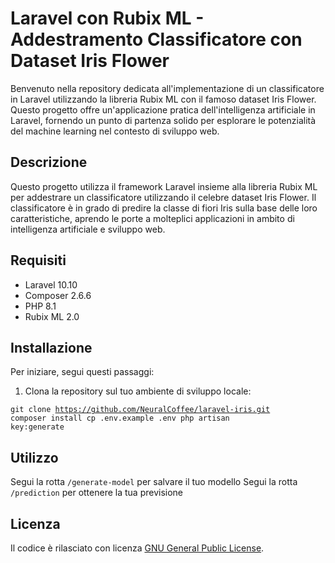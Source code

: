 # Laravel con Rubix ML - Addestramento Classificatore con Dataset Iris Flower

Benvenuto nella repository dedicata all'implementazione di un classificatore in Laravel utilizzando la libreria Rubix ML con il famoso dataset Iris Flower. Questo progetto offre un'applicazione pratica dell'intelligenza artificiale in Laravel, fornendo un punto di partenza solido per esplorare le potenzialità del machine learning nel contesto di sviluppo web.

## Descrizione

Questo progetto utilizza il framework Laravel insieme alla libreria Rubix ML per addestrare un classificatore utilizzando il celebre dataset Iris Flower. Il classificatore è in grado di predire la classe di fiori Iris sulla base delle loro caratteristiche, aprendo le porte a molteplici applicazioni in ambito di intelligenza artificiale e sviluppo web.

## Requisiti

- Laravel 10.10
- Composer 2.6.6
- PHP 8.1
- Rubix ML 2.0

## Installazione

Per iniziare, segui questi passaggi:

1. Clona la repository sul tuo ambiente di sviluppo locale:


<code>git clone https://github.com/NeuralCoffee/laravel-iris.git
composer install
cp .env.example .env
php artisan key:generate</code>

## Utilizzo
 Segui la rotta <code>/generate-model</code> per salvare il tuo modello
 Segui la rotta <code>/prediction</code> per ottenere la tua previsione

 ## Licenza
Il codice è rilasciato con licenza <a href="https://www.gnu.org/licenses/licenses.it.html">GNU General Public License</a>.
